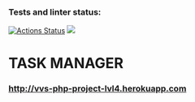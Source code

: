 ### Tests and linter status:
[![Actions Status](https://github.com/Valentina-Vasileva/php-project-lvl4/workflows/hexlet-check/badge.svg)](https://github.com/Valentina-Vasileva/php-project-lvl4/actions)
![](https://github.com/Valentina-Vasileva/php-project-lvl4/workflows/Tests%20and%20linter/badge.svg)

TASK MANAGER
=============
### http://vvs-php-project-lvl4.herokuapp.com
